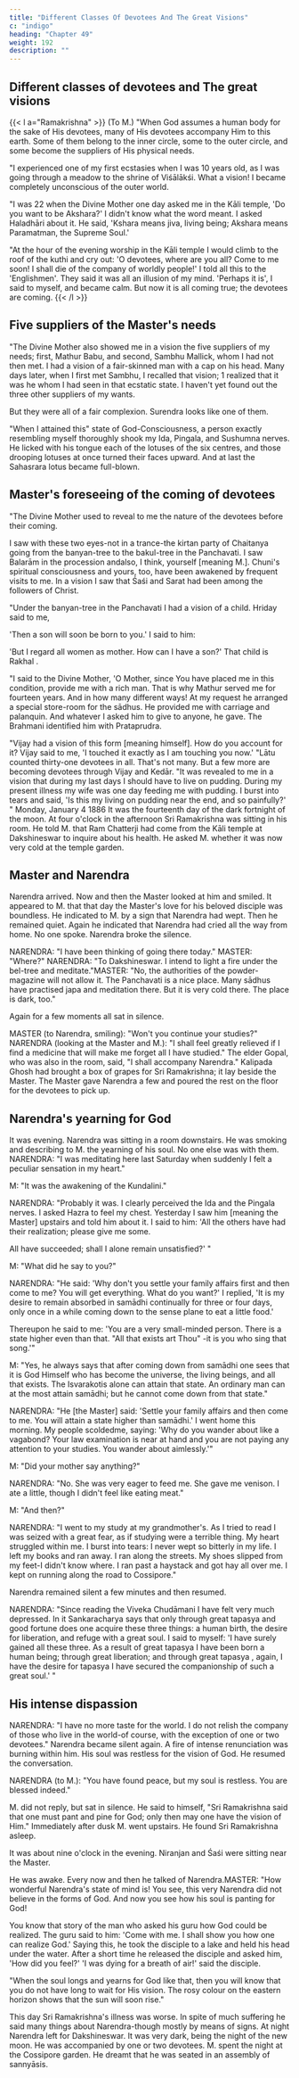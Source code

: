 ```yaml
---
title: "Different Classes Of Devotees And The Great Visions"
c: "indigo"
heading: "Chapter 49"
weight: 192
description: ""
---
```




## Different classes of devotees and The great visions

{{< l a="Ramakrishna" >}}
(To M.) "When God assumes a human body for the sake of His devotees, many of His devotees accompany Him to this earth. Some of them belong to the inner circle, some to
the outer circle, and some become the suppliers of His physical needs.

"I experienced one of my first ecstasies when I was 10 years old, as I was going through a meadow to the shrine of Viśālākśi. What a vision! I became completely unconscious of the outer world.

"I was 22 when the Divine Mother one day asked me in the Kāli temple, 'Do you want to be Akshara?' I didn't know what the word meant. I asked
Haladhāri about it. He said, 'Kshara means jiva, living being; Akshara means Paramatman, the Supreme Soul.'

"At the hour of the evening worship in the Kāli temple I would climb to the roof of the kuthi and cry out: 'O devotees, where are you all? Come to me soon! I shall die of the
company of worldly people!' I told all this to the 'Englishmen'. They said it was all an illusion of my mind. 'Perhaps it is', I said to myself, and became calm. But now it is all coming true; the devotees are coming.
{{< /l >}}


## Five suppliers of the Master's needs

"The Divine Mother also showed me in a vision the five suppliers of my needs; first, Mathur Babu, and second, Sambhu Mallick, whom I had not then met. I had a vision of a
fair-skinned man with a cap on his head. Many days later, when I first met Sambhu, I recalled that vision; 1 realized that it was he whom I had seen in that ecstatic state. I
haven't yet found out the three other suppliers of my wants. 

But they were all of a fair complexion. Surendra looks like one of them.

"When I attained this" state of God-Consciousness, a person exactly resembling myself thoroughly shook my Ida, Pingala, and Sushumna nerves. He licked with his tongue each of the lotuses of the six centres, and those drooping lotuses at once turned their faces upward. And at last the Sahasrara lotus became full-blown.

## Master's foreseeing of the coming of devotees

"The Divine Mother used to reveal to me the nature of the devotees before their coming. 

I saw with these two eyes-not in a trance-the kirtan party of Chaitanya going from the banyan-tree to the bakul-tree in the Panchavati. I saw Balarām in the procession andalso, I think, yourself [meaning M.]. Chuni's spiritual consciousness and yours, too, have been awakened by frequent visits to me. In a vision I saw that Śaśi and Sarat had been
among the followers of Christ. 

"Under the banyan-tree in the Panchavati I had a vision of a child. Hriday said to me,

'Then a son will soon be born to you.' I said to him:

'But I regard all women as mother. How can I have a son?' That child is Rakhal .

"I said to the Divine Mother, 'O Mother, since You have placed me in this condition, provide me with a rich man. That is why Mathur served me for fourteen years. And in
how many different ways! At my request he arranged a special store-room for the sādhus. He provided me with carriage and palanquin. And whatever I asked him to give
to anyone, he gave. The Brahmani identified him with Prataprudra.

"Vijay had a vision of this form [meaning himself]. How do you account for it? Vijay said
to me, 'I touched it exactly as I am touching you now.'
"Lātu counted thirty-one devotees in all. That's not many. But a few more are becoming
devotees through Vijay and Kedār.
"It was revealed to me in a vision that during my last days I should have to live on
pudding. During my present illness my wife was one day feeding me with pudding. I
burst into tears and said, 'Is this my living on pudding near the end, and so painfully?' "
Monday, January 4 1886
It was the fourteenth day of the dark fortnight of the moon. At four o'clock in the
afternoon Sri Ramakrishna was sitting in his room. He told M. that Ram Chatterji had
come from the Kāli temple at Dakshineswar to inquire about his health. He asked M.
whether it was now very cold at the temple garden.

## Master and Narendra

Narendra arrived. Now and then the Master looked at him and smiled. It appeared to M. that that day the Master's love for his beloved disciple was boundless. He indicated to M.
by a sign that Narendra had wept. Then he remained quiet. Again he indicated that Narendra had cried all the way from home.
No one spoke. Narendra broke the silence. 

NARENDRA: "I have been thinking of going there today."
MASTER: "Where?"
NARENDRA: "To Dakshineswar. I intend to light a fire under the bel-tree and meditate."MASTER: "No, the authorities of the powder-magazine will not allow it. The Panchavati is
a nice place. Many sādhus have practised japa and meditation there. But it is very cold
there. The place is dark, too."

Again for a few moments all sat in silence.

MASTER (to Narendra, smiling): "Won't you continue your studies?"
NARENDRA (looking at the Master and M.): "I shall feel greatly relieved if I find a
medicine that will make me forget all I have studied."
The elder Gopal, who was also in the room, said, "I shall accompany Narendra."
Kalipada Ghosh had brought a box of grapes for Sri Ramakrishna; it lay beside the
Master. The Master gave Narendra a few and poured the rest on the floor for the
devotees to pick up.

## Narendra's yearning for God

It was evening. Narendra was sitting in a room downstairs. He was smoking and describing to M. the yearning of his soul. No one else was with them.
NARENDRA: "I was meditating here last Saturday when suddenly I felt a peculiar sensation in my heart."

M: "It was the awakening of the Kundalini."

NARENDRA: "Probably it was. I clearly perceived the Ida and the Pingala nerves. I asked Hazra to feel my chest. Yesterday I saw him [meaning the Master] upstairs and told him
about it. I said to him: 'All the others have had their realization; please give me some.

All have succeeded; shall I alone remain unsatisfied?' "

M: "What did he say to you?"

NARENDRA: "He said: 'Why don't you settle your family affairs first and then come to me? You will get everything. What do you want?' I replied, 'It is my desire to remain
absorbed in samādhi continually for three or four days, only once in a while coming down
to the sense plane to eat a little food.' 

Thereupon he said to me: 'You are a very small-minded person. There is a state higher even than that. "All that exists art Thou" -it is
you who sing that song.'"

M: "Yes, he always says that after coming down from samādhi one sees that it is God Himself who has become the universe, the living beings, and all that exists. The
Isvarakotis alone can attain that state. An ordinary man can at the most attain samādhi;
but he cannot come down from that state."

NARENDRA: "He [the Master] said: 'Settle your family affairs and then come to me. You will attain a state higher than samādhi.' I went home this morning. My people scoldedme, saying: 'Why do you wander about like a vagabond? Your law examination is near at hand and you are not paying any attention to your studies. You wander about
aimlessly.'"

M: "Did your mother say anything?"

NARENDRA: "No. She was very eager to feed me. She gave me venison. I ate a little,
though I didn't feel like eating meat."

M: "And then?"

NARENDRA: "I went to my study at my grandmother's. As I tried to read I was seized
with a great fear, as if studying were a terrible thing. My heart struggled within me. I
burst into tears: I never wept so bitterly in my life. I left my books and ran away. I ran
along the streets. My shoes slipped from my feet-I didn't know where. I ran past a
haystack and got hay all over me. I kept on running along the road to Cossipore."

Narendra remained silent a few minutes and then resumed.

NARENDRA: "Since reading the Viveka Chudāmani I have felt very much depressed. In it Sankaracharya says that only through great tapasya and good fortune does one acquire
these three things: a human birth, the desire for liberation, and refuge with a great soul.
I said to myself: 'I have surely gained all these three. As a result of great tapasya I
have been born a human being; through great
liberation; and through great
tapasya , again, I have the desire for
tapasya I have secured the companionship of
such a great soul.' "

## His intense dispassion

NARENDRA: "I have no more taste for the world. I do not relish the company of those who live in the world-of course, with the exception of one or two devotees."
Narendra became silent again. A fire of intense renunciation was burning within him. His soul was restless for the vision of God. He resumed the conversation.

NARENDRA (to M.): "You have found peace, but my soul is restless. You are blessed indeed."

M. did not reply, but sat in silence. He said to himself, "Sri Ramakrishna said that one must pant and pine for God; only then may one have the vision of Him."
Immediately after dusk M. went upstairs. He found Sri Ramakrishna asleep. 

It was about nine o'clock in the evening. Niranjan and Śaśi were sitting near the Master.

He was awake. Every now and then he talked of Narendra.MASTER: "How wonderful Narendra's state of mind is! You see, this very Narendra did not believe in the forms of God. And now you see how his soul is panting for God! 

You know that story of the man who asked his guru how God could be realized. The guru said to him: 'Come with me. I shall show you how one can realize God.' Saying this, he took
the disciple to a lake and held his head under the water. After a short time he released
the disciple and asked him, 'How did you feel?' 'I was dying for a breath of air!' said the
disciple.

"When the soul longs and yearns for God like that, then you will know that you do not have long to wait for His vision. The rosy colour on the eastern horizon shows that the
sun will soon rise." 

This day Sri Ramakrishna's illness was worse. In spite of much suffering he said many things about Narendra-though mostly by means of signs.
At night Narendra left for Dakshineswar. It was very dark, being the night of the new moon. He was accompanied by one or two devotees. M. spent the night at the Cossipore
garden. He dreamt that he was seated in an assembly of sannyāsis.

